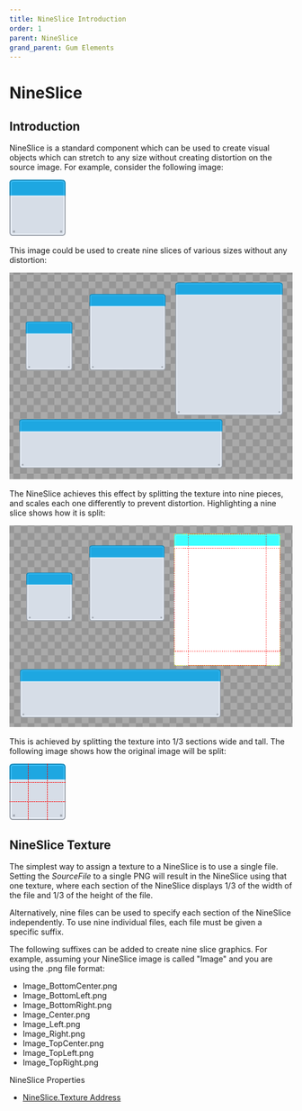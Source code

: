 ```yaml
---
title: NineSlice Introduction
order: 1
parent: NineSlice
grand_parent: Gum Elements
---
```


# NineSlice

## Introduction

NineSlice is a standard component which can be used to create visual objects which can stretch to any size without creating distortion on the source image. For example, consider the following image:

![](../../.gitbook/assets/metalPanel_blue.png)

This image could be used to create nine slices of various sizes without any distortion:

![](../../.gitbook/assets/NineSliceScreenShot.png)

The NineSlice achieves this effect by splitting the texture into nine pieces, and scales each one differently to prevent distortion. Highlighting a nine slice shows how it is split:

![](../../.gitbook/assets/NineSliceSplit.png)

This is achieved by splitting the texture into 1/3 sections wide and tall. The following image shows how the original image will be split:

![](../../.gitbook/assets/NineSliceImageSplit.png)

## NineSlice Texture

The simplest way to assign a texture to a NineSlice is to use a single file. Setting the _SourceFile_ to a single PNG will result in the NineSlice using that one texture, where each section of the NineSlice displays 1/3 of the width of the file and 1/3 of the height of the file.

Alternatively, nine files can be used to specify each section of the NineSlice independently. To use nine individual files, each file must be given a specific suffix.

The following suffixes can be added to create nine slice graphics. For example, assuming your NineSlice image is called "Image" and you are using the .png file format:

* Image\_BottomCenter.png
* Image\_BottomLeft.png
* Image\_BottomRight.png
* Image\_Center.png
* Image\_Left.png
* Image\_Right.png
* Image\_TopCenter.png
* Image\_TopLeft.png
* Image\_TopRight.png

NineSlice Properties

* [NineSlice.Texture Address](https://github.com/KallDrexx/gum-docs-temp/tree/34f8cf390aa0e8acda804733eaad97a22b8c533b/pages/gum%20elements/nineslice/NineSlice.Texture%20Address)

